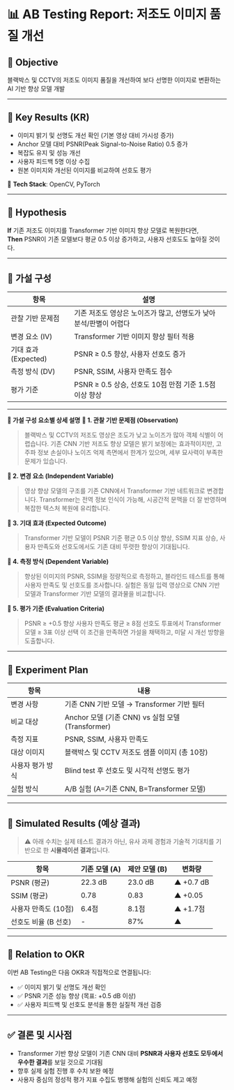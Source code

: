 # 📊 AB Testing Report: 저조도 이미지 품질 개선

## 🎯 Objective

블랙박스 및 CCTV의 저조도 이미지 품질을 개선하여 보다 선명한 이미지로 변환하는 AI 기반 향상 모델 개발

---

## 📌 Key Results (KR)

- 이미지 밝기 및 선명도 개선 확인 (기본 영상 대비 가시성 증가)  
- Anchor 모델 대비 PSNR(Peak Signal-to-Noise Ratio) 0.5 증가  
- 복잡도 유지 및 성능 개선  
- 사용자 피드백 5명 이상 수집  
- 원본 이미지와 개선된 이미지를 비교하여 선호도 평가  

🔧 **Tech Stack**: OpenCV, PyTorch

---

## 🧪 Hypothesis

**If** 기존 저조도 이미지를 Transformer 기반 이미지 향상 모델로 복원한다면,  
**Then** PSNR이 기존 모델보다 평균 0.5 이상 증가하고, 사용자 선호도도 높아질 것이다.

---

## 🧠 가설 구성

| 항목 | 설명 |
|------|------|
| 관찰 기반 문제점 | 기존 저조도 영상은 노이즈가 많고, 선명도가 낮아 분석/판별이 어렵다 |
| 변경 요소 (IV) | Transformer 기반 이미지 향상 필터 적용 |
| 기대 효과 (Expected) | PSNR ≥ 0.5 향상, 사용자 선호도 증가 |
| 측정 방식 (DV) | PSNR, SSIM, 사용자 만족도 점수 |
| 평가 기준 | PSNR ≥ 0.5 상승, 선호도 10점 만점 기준 1.5점 이상 향상 |

---
**🧠 가설 구성 요소별 상세 설명**
**🔹 1. 관찰 기반 문제점 (Observation)**
> 블랙박스 및 CCTV의 저조도 영상은 조도가 낮고 노이즈가 많아 객체 식별이 어렵습니다.
> 기존 CNN 기반 저조도 향상 모델은 밝기 보정에는 효과적이지만, 고주파 정보 손실이나 노이즈 억제 측면에서 한계가 있으며, 세부 묘사력이 부족한 문제가 있습니다.

**🔹 2. 변경 요소 (Independent Variable)** 
> 영상 향상 모델의 구조를 기존 CNN에서 Transformer 기반 네트워크로 변경합니다.
> Transformer는 전역 정보 인식이 가능해, 시공간적 문맥을 더 잘 반영하며 복잡한 텍스처 복원에 유리합니다.

**🔹 3. 기대 효과 (Expected Outcome)**
> Transformer 기반 모델이 PSNR 기준 평균 0.5 이상 향상, SSIM 지표 상승,
> 사용자 만족도와 선호도에서도 기존 대비 뚜렷한 향상이 기대됩니다.

**🔹 4. 측정 방식 (Dependent Variable)**
> 향상된 이미지의 PSNR, SSIM을 정량적으로 측정하고, 블라인드 테스트를 통해 사용자 만족도 및 선호도를 조사합니다.
> 실험은 동일 입력 영상으로 CNN 기반 모델과 Transformer 기반 모델의 결과물을 비교합니다.

**🔹 5. 평가 기준 (Evaluation Criteria)**
> PSNR ≥ +0.5 향상
> 사용자 만족도 평균 ≥ 8점
>선호도 투표에서 Transformer 모델 ≥ 3표 이상 선택
> 이 조건을 만족하면 가설을 채택하고, 미달 시 개선 방향을 도출합니다.
---
## 🧪 Experiment Plan

| 항목 | 내용 |
|------|------|
| 변경 사항 | 기존 CNN 기반 모델 → Transformer 기반 필터 |
| 비교 대상 | Anchor 모델 (기존 CNN) vs 실험 모델 (Transformer) |
| 측정 지표 | PSNR, SSIM, 사용자 만족도 |
| 대상 이미지 | 블랙박스 및 CCTV 저조도 샘플 이미지 (총 10장) |
| 사용자 평가 방식 | Blind test 후 선호도 및 시각적 선명도 평가 |
| 실험 방식 | A/B 실험 (A=기존 CNN, B=Transformer 모델) |

---

## 🧪 Simulated Results (예상 결과)

> ⚠️ 아래 수치는 실제 테스트 결과가 아닌, 유사 과제 경험과 기술적 기대치를 기반으로 한 **시뮬레이션 결과**입니다.

| 항목 | 기존 모델 (A) | 제안 모델 (B) | 변화량 |
|------|----------------|----------------|--------|
| PSNR (평균) | 22.3 dB | 23.0 dB | ▲ +0.7 dB |
| SSIM (평균) | 0.78 | 0.83 | ▲ +0.05 |
| 사용자 만족도 (10점) | 6.4점 | 8.1점 | ▲ +1.7점 |
| 선호도 비율 (B 선호) | - | 87% | ▲ |

---

## 🔗 Relation to OKR

이번 AB Testing은 다음 OKR과 직접적으로 연결됩니다:

- ✅ 이미지 밝기 및 선명도 개선 확인  
- ✅ PSNR 기준 성능 향상 (목표: +0.5 dB 이상)  
- ✅ 사용자 피드백 및 선호도 분석을 통한 실질적 개선 검증  

---

## ✅ 결론 및 시사점

- Transformer 기반 향상 모델이 기존 CNN 대비 **PSNR과 사용자 선호도 모두에서 우수한 결과**를 보일 것으로 기대됨
- 향후 실제 실험 진행 후 수치 보완 예정
- 사용자 중심의 정성적 평가 지표 수집도 병행해 실험의 신뢰도 제고 예정

